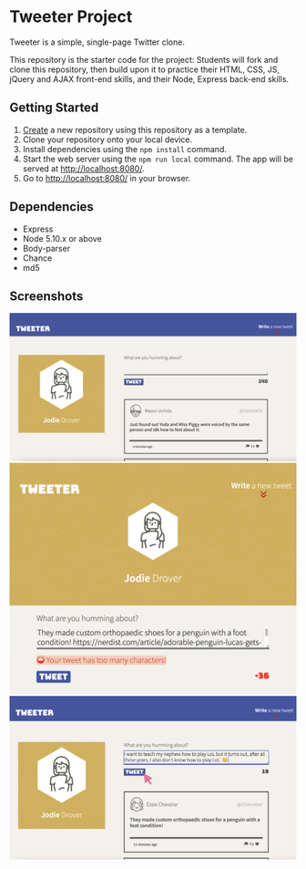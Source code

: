 # Tweeter Project

Tweeter is a simple, single-page Twitter clone.

This repository is the starter code for the project: Students will fork and clone this repository, then build upon it to practice their HTML, CSS, JS, jQuery and AJAX front-end skills, and their Node, Express back-end skills.

## Getting Started

1. [Create](https://docs.github.com/en/repositories/creating-and-managing-repositories/creating-a-repository-from-a-template) a new repository using this repository as a template.
2. Clone your repository onto your local device.
3. Install dependencies using the `npm install` command.
3. Start the web server using the `npm run local` command. The app will be served at <http://localhost:8080/>.
4. Go to <http://localhost:8080/> in your browser.

## Dependencies

- Express
- Node 5.10.x or above
- Body-parser
- Chance
- md5

## Screenshots
!["Screenshot of a composed tweet"](https://github.com/droverj/tweeter/blob/master/docs/composed-tweet.png?raw=true)
!["Screenshot of an error message"](https://github.com/droverj/tweeter/blob/master/docs/error-message.png?raw=true)
!["Screenshot of a new tweet"](https://github.com/droverj/tweeter/blob/master/docs/new-tweet.png?raw=true)